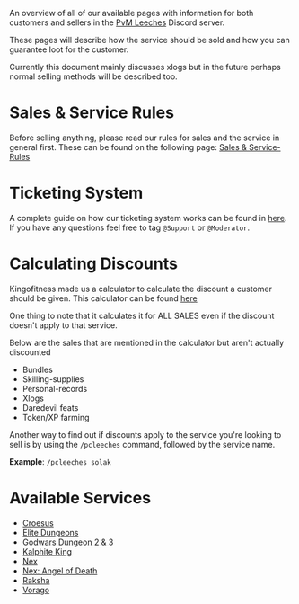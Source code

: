 An overview of all of our available pages with information for both customers and sellers in the [PvM Leeches](https://discord.gg/pvmleeches) Discord server.

These pages will describe how the service should be sold and how you can guarantee loot for the customer.

Currently this document mainly discusses xlogs but in the future perhaps normal selling methods will be described too.

# Sales & Service Rules
Before selling anything, please read our rules for sales and the service in general first.
These can be found on the following page: [Sales & Service-Rules](#Sales-&-Service-Rules)

# Ticketing System
A complete guide on how our ticketing system works can be found in [here](/Ticketing-System).
If you have any questions feel free to tag `@Support` or `@Moderator`.

# Calculating Discounts
Kingofitness made us a calculator to calculate the discount a customer should be given.
This calculator can be found [here](https://docs.google.com/spreadsheets/d/1x5W913xKnuAkrbwblcfmP8llr63oRjHyT66PVatbqjE/edit?usp=sharing)

One thing to note that it calculates it for ALL SALES even if the discount doesn't apply to that service. 

Below are the sales that are mentioned in the calculator but aren't actually discounted
- Bundles
- Skilling-supplies
- Personal-records 
- Xlogs
- Daredevil feats
- Token/XP farming

Another way to find out if discounts apply to the service you're looking to sell is by using the `/pcleeches` command, followed by the service name.

__Example__: `/pcleeches solak`


# Available Services
- [Croesus](/Croesus)
- [Elite Dungeons](/Elite-Dungeons)
- [Godwars Dungeon 2 & 3](/Godwars-Dungeon-2-&-3)
- [Kalphite King](/Kalphite-King)
- [Nex](/Nex)
- [Nex: Angel of Death](/Nex:-Angel-of-Death)
- [Raksha](/Raksha)
- [Vorago](/Vorago)